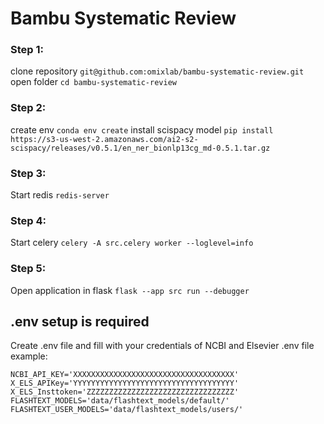 Bambu Systematic Review
==========================

### Step 1:
clone repository `git@github.com:omixlab/bambu-systematic-review.git`
open folder `cd bambu-systematic-review`
### Step 2: 
create env `conda env create`
install scispacy model `pip install https://s3-us-west-2.amazonaws.com/ai2-s2-scispacy/releases/v0.5.1/en_ner_bionlp13cg_md-0.5.1.tar.gz`
### Step 3: 
Start redis `redis-server` 
### Step 4: 
Start celery `celery -A src.celery worker --loglevel=info` 
### Step 5: 
Open application in flask `flask --app src run --debugger`

## .env setup is required
Create .env file and fill with your credentials of NCBI and Elsevier
.env file example:
```
NCBI_API_KEY='XXXXXXXXXXXXXXXXXXXXXXXXXXXXXXXXXXXX'
X_ELS_APIKey='YYYYYYYYYYYYYYYYYYYYYYYYYYYYYYYYYYYY'
X_ELS_Insttoken='ZZZZZZZZZZZZZZZZZZZZZZZZZZZZZZZZZ'
FLASHTEXT_MODELS='data/flashtext_models/default/'
FLASHTEXT_USER_MODELS='data/flashtext_models/users/'
```

